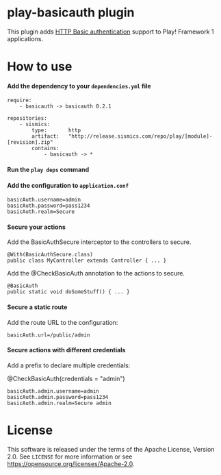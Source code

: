 # play-basicauth plugin

This plugin adds [HTTP Basic authentication](https://en.wikipedia.org/wiki/Basic_access_authentication) support to Play! Framework 1 applications.

# How to use

####  Add the dependency to your `dependencies.yml` file

```
require:
    - basicauth -> basicauth 0.2.1

repositories:
    - sismics:
        type:       http
        artifact:   "http://release.sismics.com/repo/play/[module]-[revision].zip"
        contains:
            - basicauth -> *

```
####  Run the `play deps` command

####  Add the configuration to `application.conf`

```
basicAuth.username=admin
basicAuth.password=pass1234
basicAuth.realm=Secure
```

####  Secure your actions

Add the BasicAuthSecure interceptor to the controllers to secure.

```
@With(BasicAuthSecure.class)
public class MyController extends Controller { ... }
```

Add the @CheckBasicAuth annotation to the actions to secure.

```
@BasicAuth
public static void doSomeStuff() { ... }
```

####  Secure a static route

Add the route URL to the configuration:

```
basicAuth.url=/public/admin
```

####  Secure actions with different credentials

Add a prefix to declare multiple credentials: 

@CheckBasicAuth(credentials = "admin")

```
basicAuth.admin.username=admin
basicAuth.admin.password=pass1234
basicAuth.admin.realm=Secure admin
```

# License

This software is released under the terms of the Apache License, Version 2.0. See `LICENSE` for more
information or see <https://opensource.org/licenses/Apache-2.0>.
